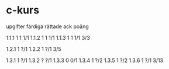 # c-kurs

upgifter  färdiga   rättade   ack poäng

1.1.1       1           1         1/1
1.1.2       1           1         1/1
1.1.3       1           1         1/1
                                  3/3
                                  
1.2.1       1                     ?/1
1.2.2       1                     ?/1
                                  3/5
                                  
1.3.1       1                     ?/1
1.3.2       ?                     ?/1
1.3.3       0                     0/1
1.3.4       1                     ?/2
1.3.5       1                     ?/2
1.3.6       1                     ?/1
                                  3/13
                                  
